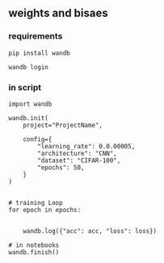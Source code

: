 ## weights and bisaes
### requirements
```
pip install wandb
```

```
wandb login
```


### in script
```
import wandb

wandb.init(
    project="ProjectName",

    config={
        "learning_rate": 0.0.00005,
        "architecture": "CNN",
        "dataset": "CIFAR-100",
        "epochs": 50,
    }
)


# training Loop
for epoch in epochs:


    wandb.log({"acc": acc, "loss": loss})

# in notebooks
wandb.finish()

```